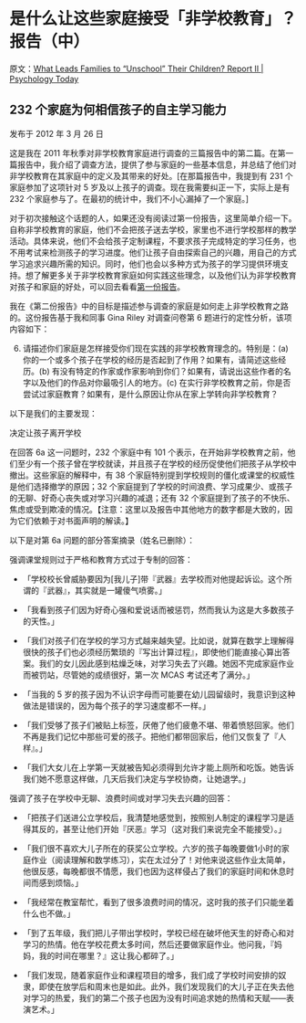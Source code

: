# 是什么让这些家庭接受「非学校教育」？报告（中）

原文：[What Leads Families to “Unschool” Their Children? Report II | Psychology Today](https://www.psychologytoday.com/us/blog/freedom-learn/201203/what-leads-families-unschool-their-children-report-ii)

## 232 个家庭为何相信孩子的自主学习能力

发布于 2012 年 3 月 26 日

这是我在 2011 年秋季对非学校教育家庭进行调查的三篇报告中的第二篇。在第一篇报告中，我介绍了调查方法，提供了参与家庭的一些基本信息，并总结了他们对非学校教育在其家庭中的定义及其带来的好处。[在那篇报告中，我提到有 231 个家庭参加了这项针对 5 岁及以上孩子的调查。现在我需要纠正一下，实际上是有 232 个家庭参与了。在最初的统计中，我们不小心漏掉了一个家庭。]

对于初次接触这个话题的人，如果还没有阅读过第一份报告，这里简单介绍一下。自称非学校教育的家庭，他们不会把孩子送去学校，家里也不进行学校那样的教学活动。具体来说，他们不会给孩子定制课程，不要求孩子完成特定的学习任务，也不用考试来检测孩子的学习进度。他们让孩子自由探索自己的兴趣，用自己的方式学习追求兴趣所需的知识。同时，他们也会以多种方式为孩子的学习提供环境支持。想了解更多关于非学校教育家庭如何实践这些理念，以及他们认为非学校教育对孩子和家庭的好处，可以回去看看[第一份报告](http://www.psychologytoday.com/blog/freedom-learn/201202/the-benefits-unschooling-report-i-survey-231-families)。

我在《第二份报告》中的目标是描述参与调查的家庭是如何走上非学校教育之路的。这份报告基于我和同事 Gina Riley 对调查问卷第 6 题进行的定性分析，该项内容如下：

6. 请描述你们家庭是怎样接受你们现在实践的非学校教育理念的。特别是：(a) 你的一个或多个孩子在学校的经历是否起到了作用？如果有，请简述这些经历。(b) 有没有特定的作家或作家影响到你们？如果有，请说出这些作者的名字以及他们的作品对你最吸引人的地方。(c) 在实行非学校教育之前，你是否尝试过家庭教育？如果有，是什么原因让你从在家上学转向非学校教育？

以下是我们的主要发现：

决定让孩子离开学校

在回答 6a 这一问题时，232 个家庭中有 101 个表示，在开始非学校教育之前，他们至少有一个孩子曾在学校就读，并且孩子在学校的经历促使他们把孩子从学校中撤出。这些家庭的解释中，有 38 个家庭特别提到学校规则的僵化或课堂的权威性是他们选择撤学的原因；32 个家庭提到了学校的时间浪费、学习成果少、或孩子的无聊、好奇心丧失或对学习兴趣的减退；还有 32 个家庭提到了孩子的不快乐、焦虑或受到欺凌的情况。【注意：这里以及报告中其他地方的数字都是大致的，因为它们依赖于对书面声明的解读。】

以下是对第 6a 问题的部分答案摘录（姓名已删除）：

强调课堂规则过于严格和教育方式过于专制的回答：

- 「学校校长曾威胁要因为[我儿子]带『武器』去学校而对他提起诉讼。这个所谓的『武器』，其实就是一罐傻气喷雾。」

- 「我看到孩子们因为好奇心强和爱说话而被惩罚，然而我认为这是大多数孩子的天性。」

- 「我们对孩子们在学校的学习方式越来越失望。比如说，就算在数学上理解得很快的孩子们也必须经历繁琐的『写出计算过程』，即使他们能直接心算出答案。我们的女儿因此感到枯燥乏味，对学习失去了兴趣。她因不完成家庭作业而被罚站，尽管她的成绩很好，第一次 MCAS 考试还考了满分。」

- 「当我的 5 岁的孩子因为不认识字母而可能要在幼儿园留级时，我意识到这种做法是错误的，因为每个孩子的学习速度都不一样。」

- 「我们受够了孩子们被贴上标签，厌倦了他们疲惫不堪、带着愤怒回家。他们不再是我们记忆中那些可爱的孩子。把他们都带回家后，他们又恢复了『人样』。」

- 「我们大女儿在上学第一天就被告知必须得到允许才能上厕所和吃饭。她告诉我们她不愿意这样做，几天后我们决定与学校协商，让她退学。」

强调了孩子在学校中无聊、浪费时间或对学习失去兴趣的回答：

- 「把孩子们送进公立学校后，我清楚地感觉到，按照别人制定的课程学习是适得其反的，甚至让他们开始『厌恶』学习（这对我们来说完全不能接受）。」

- 「我们很不喜欢大儿子所在的获奖公立学校。六岁的孩子每晚要做1小时的家庭作业（阅读理解和数学练习），实在太过分了！对他来说这些作业太简单，他很反感，每晚都很不情愿，我们也因为这样侵占了我们的家庭时间和休息时间而感到烦恼。」

- 「我经常在教室帮忙，看到了很多浪费时间的情况，这时我的孩子们只能坐着什么也不做。」

- 「到了五年级，我们把儿子带出学校时，学校已经在破坏他天生的好奇心和对学习的热情。他在学校花费太多时间，然后还要做家庭作业。他问我，『妈妈，我的时间在哪里？』这让我心都碎了。」

- 「我们发现，随着家庭作业和课程项目的增多，我们成了学校时间安排的奴隶，即使在放学后和周末也是如此。此外，我们发现我们的大儿子正在失去他对学习的热爱，我们的第二个孩子也因为没有时间追求她的热情和天赋——表演艺术。」